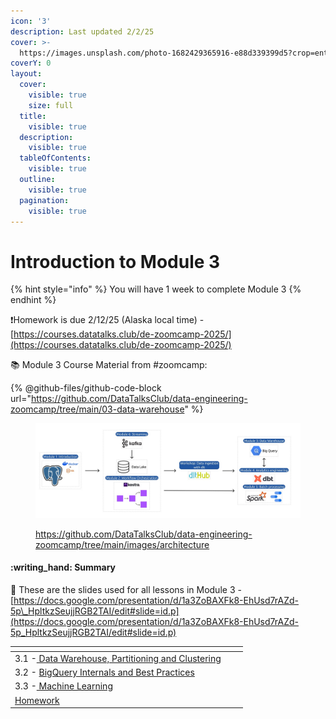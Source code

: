```yaml
---
icon: '3'
description: Last updated 2/2/25
cover: >-
  https://images.unsplash.com/photo-1682429365916-e88d339399d5?crop=entropy&cs=srgb&fm=jpg&ixid=M3wxOTcwMjR8MHwxfHNlYXJjaHwyfHxudW1iZXIlMjAzfGVufDB8fHx8MTczNzYwNDg0N3ww&ixlib=rb-4.0.3&q=85
coverY: 0
layout:
  cover:
    visible: true
    size: full
  title:
    visible: true
  description:
    visible: true
  tableOfContents:
    visible: true
  outline:
    visible: true
  pagination:
    visible: true
---
```


# Introduction to Module 3

{% hint style="info" %}
You will have 1 week to complete Module 3
{% endhint %}

:exclamation:Homework is due 2/12/25 (Alaska local time) -  [https://courses.datatalks.club/de-zoomcamp-2025/](https://courses.datatalks.club/de-zoomcamp-2025/)

:books: Module 3 Course Material from #zoomcamp:

{% @github-files/github-code-block url="https://github.com/DataTalksClub/data-engineering-zoomcamp/tree/main/03-data-warehouse" %}

<figure><img src="../.gitbook/assets/arch_v4_workshops (1).jpg" alt=""><figcaption><p><a href="https://github.com/DataTalksClub/data-engineering-zoomcamp/tree/main/images/architecture">https://github.com/DataTalksClub/data-engineering-zoomcamp/tree/main/images/architecture</a></p></figcaption></figure>

#### :writing\_hand: Summary

:bookmark: These are the slides used for all lessons in Module 3 - [https://docs.google.com/presentation/d/1a3ZoBAXFk8-EhUsd7rAZd-5p\_HpltkzSeujjRGB2TAI/edit#slide=id.p](https://docs.google.com/presentation/d/1a3ZoBAXFk8-EhUsd7rAZd-5p_HpltkzSeujjRGB2TAI/edit#slide=id.p)

<table data-view="cards"><thead><tr><th></th><th></th><th></th></tr></thead><tbody><tr><td>3.1 -<a href="3.1-data-warehouse-partitioning-and-clustering/"> Data Warehouse, Partitioning and Clustering</a></td><td></td><td></td></tr><tr><td>3.2 - <a href="3.2-bigquery-internals-and-best-practices/">BigQuery Internals and Best Practices</a></td><td></td><td></td></tr><tr><td>3.3 -<a href="3.3-machine-learning/"> Machine Learning</a></td><td></td><td></td></tr><tr><td><a href="homework.md">Homework</a></td><td></td><td></td></tr></tbody></table>
